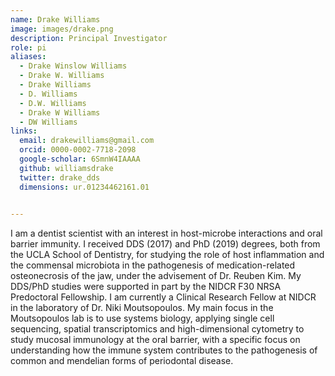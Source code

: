 ```yaml
---
name: Drake Williams
image: images/drake.png
description: Principal Investigator
role: pi
aliases:
  - Drake Winslow Williams
  - Drake W. Williams
  - Drake Williams
  - D. Williams
  - D.W. Williams
  - Drake W Williams
  - DW Williams
links:
  email: drakewilliams@gmail.com
  orcid: 0000-0002-7718-2098
  google-scholar: 6SmnW4IAAAA
  github: williamsdrake
  twitter: drake_dds
  dimensions: ur.01234462161.01
  

---
```



I am a dentist scientist with an interest in host-microbe interactions and oral barrier immunity. I received DDS (2017) and PhD (2019) degrees, both from the UCLA School of Dentistry, for studying the role of host inflammation and the commensal microbiota in the pathogenesis of medication-related osteonecrosis of the jaw, under the advisement of Dr. Reuben Kim. My DDS/PhD studies were supported in part by the NIDCR F30 NRSA Predoctoral Fellowship. I am currently a Clinical Research Fellow at NIDCR in the laboratory of Dr. Niki Moutsopoulos. My main focus in the Moutsopoulos lab is to use systems biology, applying single cell sequencing, spatial transcriptomics and high-dimensional cytometry to study mucosal immunology at the oral barrier, with a specific focus on understanding how the immune system contributes to the pathogenesis of common and mendelian forms of periodontal disease.

